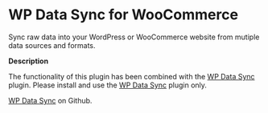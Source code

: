 # WP Data Sync for WooCommerce

Sync raw data into your WordPress or WooCommerce website from mutiple data sources and formats.

__Description__

The functionality of this plugin has been combined with the [WP Data Sync](https://wordpress.org/plugins/wp-data-sync/ "WP Data Sync") plugin. Please install and use the [WP Data Sync](https://wordpress.org/plugins/wp-data-sync/ "WP Data Sync") plugin only.

[WP Data Sync](https://github.com/wp-data-sync/wp-data-sync "WP Data Sync") on Github.